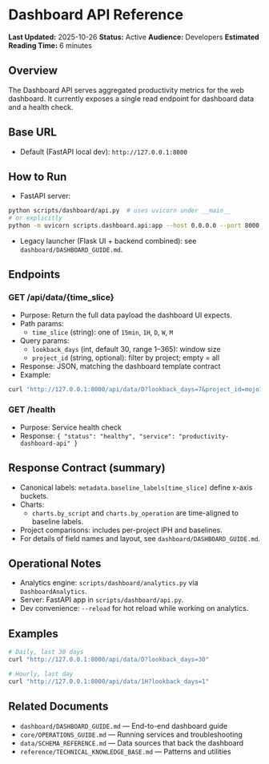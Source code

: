 # Dashboard API Reference

**Last Updated:** 2025-10-26
**Status:** Active
**Audience:** Developers
**Estimated Reading Time:** 6 minutes

## Overview
The Dashboard API serves aggregated productivity metrics for the web dashboard. It currently exposes a single read endpoint for dashboard data and a health check.

## Base URL
- Default (FastAPI local dev): `http://127.0.0.1:8000`

## How to Run
- FastAPI server:
```bash
python scripts/dashboard/api.py  # uses uvicorn under __main__
# or explicitly
python -m uvicorn scripts.dashboard.api:app --host 0.0.0.0 --port 8000 --reload
```
- Legacy launcher (Flask UI + backend combined): see `dashboard/DASHBOARD_GUIDE.md`.

## Endpoints

### GET /api/data/{time_slice}
- Purpose: Return the full data payload the dashboard UI expects.
- Path params:
  - `time_slice` (string): one of `15min`, `1H`, `D`, `W`, `M`
- Query params:
  - `lookback_days` (int, default 30, range 1–365): window size
  - `project_id` (string, optional): filter by project; empty = all
- Response: JSON, matching the dashboard template contract
- Example:
```bash
curl "http://127.0.0.1:8000/api/data/D?lookback_days=7&project_id=mojo1"
```

### GET /health
- Purpose: Service health check
- Response: `{ "status": "healthy", "service": "productivity-dashboard-api" }`

## Response Contract (summary)
- Canonical labels: `metadata.baseline_labels[time_slice]` define x-axis buckets.
- Charts:
  - `charts.by_script` and `charts.by_operation` are time-aligned to baseline labels.
- Project comparisons: includes per-project IPH and baselines.
- For details of field names and layout, see `dashboard/DASHBOARD_GUIDE.md`.

## Operational Notes
- Analytics engine: `scripts/dashboard/analytics.py` via `DashboardAnalytics`.
- Server: FastAPI app in `scripts/dashboard/api.py`.
- Dev convenience: `--reload` for hot reload while working on analytics.

## Examples
```bash
# Daily, last 30 days
curl "http://127.0.0.1:8000/api/data/D?lookback_days=30"

# Hourly, last day
curl "http://127.0.0.1:8000/api/data/1H?lookback_days=1"
```

## Related Documents
- `dashboard/DASHBOARD_GUIDE.md` — End-to-end dashboard guide
- `core/OPERATIONS_GUIDE.md` — Running services and troubleshooting
- `data/SCHEMA_REFERENCE.md` — Data sources that back the dashboard
- `reference/TECHNICAL_KNOWLEDGE_BASE.md` — Patterns and utilities

